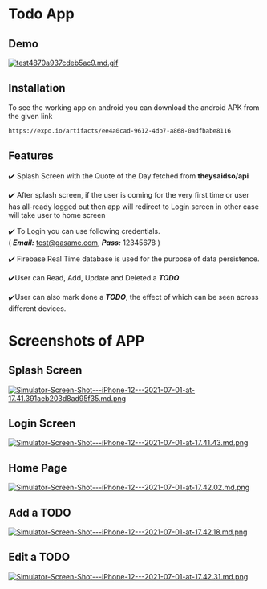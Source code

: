 
# Todo App 


## Demo

[![test4870a937cdeb5ac9.md.gif](https://s6.gifyu.com/images/test4870a937cdeb5ac9.md.gif)](https://gifyu.com/image/A026)


## Installation

To see the working app on android you can download the android APK from the given link

```bash
https://expo.io/artifacts/ee4a0cad-9612-4db7-a868-0adfbabe8116
```

## Features

✔️ Splash Screen with the Quote of the Day fetched from **theysaidso/api** 

✔️ After splash screen, if the user is coming for the very first time or user has all-ready logged out then app will redirect to Login screen in other case will take user to home screen

✔️ To Login you can use following credentials.\
( ***Email:*** test@gasame.com, ***Pass:*** 12345678 )


✔️ Firebase Real Time database is used for the purpose of data persistence.

✔️User can Read, Add, Update and Deleted a ***TODO***

✔️User can also mark done a ***TODO***, the effect of which can be seen across different devices.

# Screenshots of APP

## Splash Screen

[![Simulator-Screen-Shot---iPhone-12---2021-07-01-at-17.41.391aeb203d8ad95f35.md.png](https://s6.gifyu.com/images/Simulator-Screen-Shot---iPhone-12---2021-07-01-at-17.41.391aeb203d8ad95f35.md.png)](https://gifyu.com/image/AjCw)

## Login Screen

[![Simulator-Screen-Shot---iPhone-12---2021-07-01-at-17.41.43.md.png](https://s6.gifyu.com/images/Simulator-Screen-Shot---iPhone-12---2021-07-01-at-17.41.43.md.png)](https://gifyu.com/image/Aj06)


## Home Page 

[![Simulator-Screen-Shot---iPhone-12---2021-07-01-at-17.42.02.md.png](https://s6.gifyu.com/images/Simulator-Screen-Shot---iPhone-12---2021-07-01-at-17.42.02.md.png)](https://gifyu.com/image/AjCY)

## Add a TODO

[![Simulator-Screen-Shot---iPhone-12---2021-07-01-at-17.42.18.md.png](https://s6.gifyu.com/images/Simulator-Screen-Shot---iPhone-12---2021-07-01-at-17.42.18.md.png)](https://gifyu.com/image/AjFb)

## Edit a TODO

[![Simulator-Screen-Shot---iPhone-12---2021-07-01-at-17.42.31.md.png](https://s6.gifyu.com/images/Simulator-Screen-Shot---iPhone-12---2021-07-01-at-17.42.31.md.png)](https://gifyu.com/image/AjF3)







